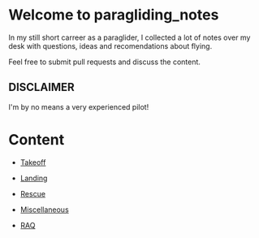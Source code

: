 # Welcome to paragliding_notes

In my still short carreer as a paraglider, I collected a lot of notes over my desk with questions, ideas and recomendations about flying. 

Feel free to submit pull requests and discuss the content. 

## DISCLAIMER

I'm by no means a very experienced pilot!

# Content

* [Takeoff](takeoff.md)

* [Landing](landing.md)

* [Rescue](rescue.md)

* [Miscellaneous](miscellaneous.md)

* [RAQ](rarely_asked_questions.md)
